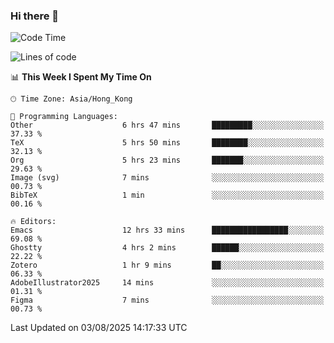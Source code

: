 ### Hi there 👋

<!--
**nicehiro/nicehiro** is a ✨ _special_ ✨ repository because its `README.md` (this file) appears on your GitHub profile.

Here are some ideas to get you started:

- 🔭 I’m currently working on ...
- 🌱 I’m currently learning ...
- 👯 I’m looking to collaborate on ...
- 🤔 I’m looking for help with ...
- 💬 Ask me about ...
- 📫 How to reach me: ...
- 😄 Pronouns: ...
- ⚡ Fun fact: ...
-->

<!--START_SECTION:waka-->
![Code Time](http://img.shields.io/badge/Code%20Time-858%20hrs%2010%20mins-blue)

![Lines of code](https://img.shields.io/badge/From%20Hello%20World%20I%27ve%20Written-1.7%20million%20lines%20of%20code-blue)

📊 **This Week I Spent My Time On** 

```text
🕑︎ Time Zone: Asia/Hong_Kong

💬 Programming Languages: 
Other                    6 hrs 47 mins       █████████░░░░░░░░░░░░░░░░   37.33 % 
TeX                      5 hrs 50 mins       ████████░░░░░░░░░░░░░░░░░   32.13 % 
Org                      5 hrs 23 mins       ███████░░░░░░░░░░░░░░░░░░   29.63 % 
Image (svg)              7 mins              ░░░░░░░░░░░░░░░░░░░░░░░░░   00.73 % 
BibTeX                   1 min               ░░░░░░░░░░░░░░░░░░░░░░░░░   00.16 % 

🔥 Editors: 
Emacs                    12 hrs 33 mins      █████████████████░░░░░░░░   69.08 % 
Ghostty                  4 hrs 2 mins        ██████░░░░░░░░░░░░░░░░░░░   22.22 % 
Zotero                   1 hr 9 mins         ██░░░░░░░░░░░░░░░░░░░░░░░   06.33 % 
AdobeIllustrator2025     14 mins             ░░░░░░░░░░░░░░░░░░░░░░░░░   01.31 % 
Figma                    7 mins              ░░░░░░░░░░░░░░░░░░░░░░░░░   00.73 % 
```


 Last Updated on 03/08/2025 14:17:33 UTC
<!--END_SECTION:waka-->
